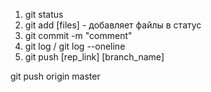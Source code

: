 1. git status 
2. git add [files] - добавляет файлы в статус 
3. git commit -m "comment"
4. git log / git log --oneline
5. git push [rep_link] [branch_name]

git push origin master

